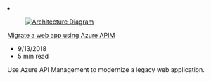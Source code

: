 <!-- This file is automatically generated by build/architectures/build_index.py. Any updates will be lost. -->

<!-- markdownlint-disable MD033 -->

<li class="grid-item item-column" data-categories="Web Migration Integration ">
<article class="card">
    <div class="card-header has-margin-bottom-none" aria-hidden="true">
        <figure class="image diagram has-height-175 has-overflow-hidden level">
            <a href="/azure/architecture/example-scenario/apps/apim-api-scenario"><img src="/azure/architecture/browse/thumbs/apim-api-scenario.png" class="diagram" alt="Architecture Diagram" data-linktype="relative-path"></a>
        </figure>
    </div>
    <div class="card-content">
        <a class="card-content-title has-margin-top-none" href="/azure/architecture/example-scenario/apps/apim-api-scenario">
            <p>Migrate a web app using Azure APIM</p>
        </a>
        <ul class="card-content-metadata">
            <li>9/13/2018</li>
            <li>5 min read</li>
        </ul>
        <p class="card-content-description">Use Azure API Management to modernize a legacy web application.</p>
        <div class="bottom-to-top-fade is-hidden-mobile"></div>
    </div>
</article>
</li>
